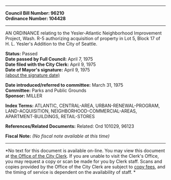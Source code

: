 * * * * *  
  
**Council Bill Number: [](#h0)[](#h2)96210**   
**Ordinance Number: 104428**  
  
* * * * *  
  
AN ORDINANCE relating to the Yesler-Atlantic Neighborhood Improvement Project, Wash. R-5 authorizing acquisition of property in Lot 5, Block 17 of H. L. Yesler's Addition to the City of Seattle.  
  
**Status:** Passed   
**Date passed by Full Council:** April 7, 1975   
**Date filed with the City Clerk:** April 9, 1975   
**Date of Mayor's signature:** April 9, 1975   
[(about the signature date)](/~public/approvaldate.htm)   
  
  
**Date introduced/referred to committee:** March 31, 1975   
**Committee:** Parks and Public Grounds   
**Sponsor:** MILLER   
  
**Index Terms:** ATLANTIC, CENTRAL-AREA, URBAN-RENEWAL-PROGRAM, LAND-ACQUISITION, NEIGHBORHOOD-COMMERCIAL-AREAS, APARTMENT-BUILDINGS, RETAIL-STORES  
  
**References/Related Documents:** Related: Ord 101029, 96123  
  
**Fiscal Note:** *(No fiscal note available at this time)*  
  
* * * * *  
  
*No text for this document is available on-line. You may view this document at [the Office of the City Clerk](http://www.seattle.gov/leg/clerk/contactUs.htm). If you are unable to visit the Clerk's Office, you may request a copy or scan be made for you by Clerk staff. Scans and copies provided by the Office of the City Clerk are subject to [copy fees](http://clerk.seattle.gov/~public/clerkfees.htm), and the timing of service is dependent on the availability of staff. *  
  
  
